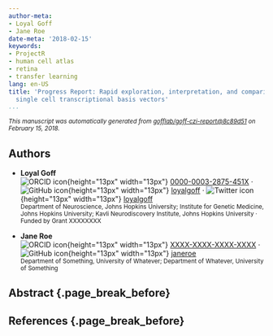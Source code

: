```yaml
---
author-meta:
- Loyal Goff
- Jane Roe
date-meta: '2018-02-15'
keywords:
- ProjectR
- human cell atlas
- retina
- transfer learning
lang: en-US
title: 'Progress Report: Rapid exploration, interpretation, and comparison of discrete
  single cell transcriptional basis vectors'
...
```







<small><em>
This manuscript was automatically generated
from [gofflab/goff-czi-report@8c89d51](https://github.com/gofflab/goff-czi-report/tree/8c89d51b7304923eb2e27e384739f268d2e52cef)
on February 15, 2018.
</em></small>

## Authors



+ **Loyal Goff**<br>
    ![ORCID icon](images/orcid.svg){height="13px" width="13px"}
    [0000-0003-2875-451X](https://orcid.org/0000-0003-2875-451X)
    · ![GitHub icon](images/github.svg){height="13px" width="13px"}
    [loyalgoff](https://github.com/loyalgoff)
    · ![Twitter icon](images/twitter.svg){height="13px" width="13px"}
    [loyalgoff](https://twitter.com/loyalgoff)<br>
  <small>
     Department of Neuroscience, Johns Hopkins University; Institute for Genetic Medicine, Johns Hopkins University; Kavli Neurodiscovery Institute, Johns Hopkins University
     · Funded by Grant XXXXXXXX
  </small>

+ **Jane Roe**<br>
    ![ORCID icon](images/orcid.svg){height="13px" width="13px"}
    [XXXX-XXXX-XXXX-XXXX](https://orcid.org/XXXX-XXXX-XXXX-XXXX)
    · ![GitHub icon](images/github.svg){height="13px" width="13px"}
    [janeroe](https://github.com/janeroe)<br>
  <small>
     Department of Something, University of Whatever; Department of Whatever, University of Something
  </small>



## Abstract {.page_break_before}




## References {.page_break_before}

<!-- Explicitly insert bibliography here -->
<div id="refs"></div>
